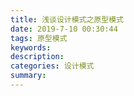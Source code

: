 ```yaml
---
title: 浅谈设计模式之原型模式
date: 2019-7-10 00:30:44
tags: 原型模式
keywords:
description:
categories: 设计模式
summary: 
---
```


